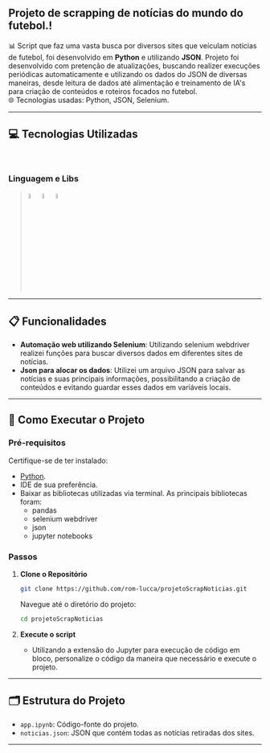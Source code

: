 ## **Projeto de scrapping de notícias do mundo do futebol.**!

📊 Script que faz uma vasta busca por diversos sites que veículam notícias de futebol, foi desenvolvido em **Python** e utilizando **JSON**. Projeto foi desenvolvido com pretenção de atualizações, buscando realizer execuções periódicas automaticamente e utilizando os dados do JSON de diversas maneiras, desde leitura de dados até alimentação e treinamento de IA's para criação de conteúdos e roteiros focados no futebol. <br>
🌐 Tecnologias usadas: Python, JSON, Selenium.  

---

## 💻 Tecnologias Utilizadas
<div style="display: inline-block"><br>
          
### Linguagem e Libs
> <img src="https://cdn.jsdelivr.net/gh/devicons/devicon@latest/icons/python/python-original.svg" width="5%"/>
> <img src="https://cdn.jsdelivr.net/gh/devicons/devicon@latest/icons/selenium/selenium-original.svg" width="5%"/>
> <img src="https://cdn.jsdelivr.net/gh/devicons/devicon@latest/icons/json/json-original.svg" width="5%"/>
          
---

## 📋 Funcionalidades

- **Automação web utilizando Selenium**: Utilizando selenium webdriver realizei funções para buscar diversos dados em diferentes sites de notícias.
- **Json para alocar os dados**: Utilizei um arquivo JSON para salvar as notícias e suas principais informações, possibilitando a criação de conteúdos e evitando guardar esses dados em variáveis locais.

---

## 🚀 Como Executar o Projeto

### Pré-requisitos

Certifique-se de ter instalado:

- [Python](https://www.python.org/downloads/).
- IDE de sua preferência.
- Baixar as bibliotecas utilizadas via terminal. As principais bibliotecas foram:
  - pandas
  - selenium webdriver
  - json
  - jupyter notebooks
  
### Passos

1. **Clone o Repositório**
    ```bash
    git clone https://github.com/rom-lucca/projetoScrapNoticias.git
    ```
    Navegue até o diretório do projeto:
    ```bash
    cd projetoScrapNoticias
    ```

2. **Execute o script**
    - Utilizando a extensão do Jupyter para execução de código em bloco, personalize o código da maneira que necessário e execute o projeto.

---

## 🗂 Estrutura do Projeto

- `app.ipynb`: Código-fonte do projeto.
- `noticias.json`: JSON que contém todas as notícias retiradas dos sites.

---

